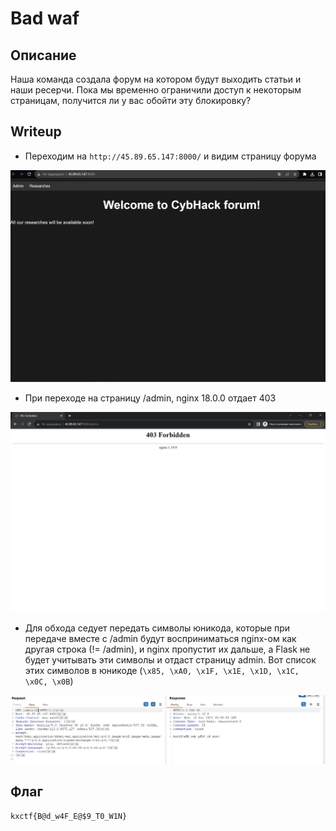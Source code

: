 # Bad waf
## Описание
Наша команда создала форум на котором будут выходить статьи и наши ресерчи. Пока мы временно ограничили доступ к некоторым страницам, получится ли у вас обойти эту блокировку?

## Writeup
- Переходим на `http://45.89.65.147:8000/` и видим страницу форума

![mainpage](img1.PNG)

- При переходе на страницу /admin, nginx 18.0.0 отдает 403

![forbidden](img2.PNG)

- Для обхода седует передать символы юникода, которые при передаче вместе с /admin будут восприниматься nginx-ом как другая строка (!= /admin), и nginx пропустит их дальше, а Flask не будет учитывать эти символы и отдаст страницу admin. Вот список этих символов в юникоде (`\x85, \xA0, \x1F, \x1E, \x1D, \x1C, \x0C, \x0B`)

![solve](solve.PNG)
 
## Флаг 
`kxctf{B@d_w4F_E@$9_T0_W1N}`
